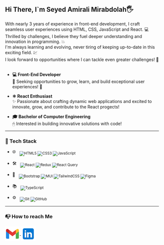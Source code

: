 ## Hi There, I`m Seyed Amirali Mirabdolah🖐
With nearly 3 years of experience in front-end development, I craft seamless user experiences using HTML, CSS, JavaScript and React. 💻 </br>
Thrilled by challenges, I believe they fuel deeper understanding and innovation in programming. 💥 </br>
I'm always learning and evolving, never tiring of keeping up-to-date in this exciting field. 💹 </br>
I look forward to opportunities where I can tackle even greater challenges! 🔎 </br>
</br>

- **💻 Front-End Developer**  
  🌱 Seeking opportunities to grow, learn, and build exceptional user experiences! 🚀

- **⚛️ React Enthusiast**  
  ✨ Passionate about crafting dynamic web applications and excited to innovate, grow, and contribute to the React progects!

- **🎓 Bachelor of Computer Engineering**  
  🖱 Interested in building innovative solutions with code!

----

<h3>🔧 Tech Stack</h3>

- 🌐 &nbsp; 
  <sub>![HTML5](https://img.shields.io/badge/html5-%23E34F26.svg?style=for-the-badge&logo=html5&logoColor=white)
  ![CSS3](https://img.shields.io/badge/css3-%231572B6.svg?style=for-the-badge&logo=css3&logoColor=white)
  ![JavaScript](https://img.shields.io/badge/javascript-%23323330.svg?style=for-the-badge&logo=javascript&logoColor=%23F7DF1E)</sub>

- 🛠 &nbsp;
  <sub>![React](https://img.shields.io/badge/react-%2320232a.svg?style=for-the-badge&logo=react&logoColor=%2361DAFB)
  ![Redux](https://img.shields.io/badge/redux-%23593d88.svg?style=for-the-badge&logo=redux&logoColor=white)
  ![React Query](https://img.shields.io/badge/-React%20Query-FF4154?style=for-the-badge&logo=react%20query&logoColor=white)</sub>

- 🎨 &nbsp;
  <sub>![Bootstrap](https://img.shields.io/badge/bootstrap-%238511FA.svg?style=for-the-badge&logo=bootstrap&logoColor=white)
  ![MUI](https://img.shields.io/badge/MUI-%230081CB.svg?style=for-the-badge&logo=mui&logoColor=white)
  ![TailwindCSS](https://img.shields.io/badge/tailwindcss-%2338B2AC.svg?style=for-the-badge&logo=tailwind-css&logoColor=white)
  ![Figma](https://img.shields.io/badge/figma-%23F24E1E.svg?style=for-the-badge&logo=figma&logoColor=white)</sub>

- 📚 &nbsp;
  <sub>![TypeScript](https://img.shields.io/badge/typescript-%23007ACC.svg?style=for-the-badge&logo=typescript&logoColor=white)</sub>

- ⚙ &nbsp;
  <sub>![Git](https://img.shields.io/badge/git-%23F05033.svg?style=for-the-badge&logo=git&logoColor=white)
  ![GitHub](https://img.shields.io/badge/github-%23121011.svg?style=for-the-badge&logo=github&logoColor=white)</sub>

----

<h3>📭 How to reach Me</h3>


<a href="mailto:amiralimirabdolah@gmail.com">
<img align="center" src="https://github.com/Amirali-Mirabdolah/Amirali-Mirabdolah/blob/main/icons8-gmail-48.png?raw=true"/>
</a>
<a href="https://www.linkedin.com/in/amirali-mirabdolah/">
<img align="center" src="https://github.com/Amirali-Mirabdolah/Amirali-Mirabdolah/blob/main/icons8-linkedin-48.png?raw=true"/>
</a>
